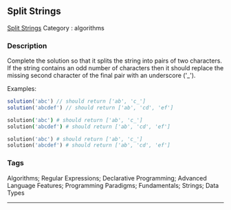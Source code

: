 ## Split Strings
[Split Strings](https://www.codewars.com/kata/split-strings)
Category : algorithms

### Description
Complete the solution so that it splits the string into pairs of two characters.  If the string contains an odd number of characters then it should replace the missing second character of the final pair with an underscore ('_').

Examples:
``` javascript
solution('abc') // should return ['ab', 'c_']
solution('abcdef') // should return ['ab', 'cd', 'ef']
```
``` coffeescript
solution('abc') # should return ['ab', 'c_']
solution('abcdef') # should return ['ab', 'cd', 'ef']
```
``` ruby
solution('abc') # should return ['ab', 'c_']
solution('abcdef') # should return ['ab', 'cd', 'ef']
```

### Tags
Algorithms; Regular Expressions; Declarative Programming; Advanced Language Features; Programming Paradigms; Fundamentals; Strings; Data Types

- - -
